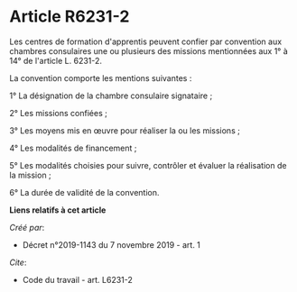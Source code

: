 # Article R6231-2

Les centres de formation d'apprentis peuvent confier par convention aux chambres consulaires une ou plusieurs des missions
mentionnées aux 1° à 14° de l'article L. 6231-2. 

La convention comporte les mentions suivantes : 

1° La désignation de la chambre consulaire signataire ; 

2° Les missions confiées ; 

3° Les moyens mis en œuvre pour réaliser la ou les missions ; 

4° Les modalités de financement ; 

5° Les modalités choisies pour suivre, contrôler et évaluer la réalisation de la mission ; 

6° La durée de validité de la convention.

**Liens relatifs à cet article**

_Créé par_:

  - Décret n°2019-1143 du 7 novembre 2019 - art. 1

_Cite_:

  - Code du travail - art. L6231-2
